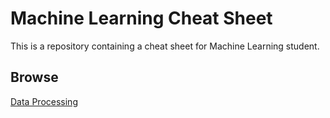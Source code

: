 # Machine Learning Cheat Sheet

This is a repository containing a cheat sheet for Machine Learning student.

## Browse

[Data Processing]([https://link-url-here.org](https://github.com/jbmaene1998/ML_Cheat_Sheet/blob/main/Data%20Processing/Cheatsheet.md))


